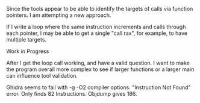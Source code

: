 Since the tools appear to be able to identify the targets of calls via function pointers. I am attempting a new approach.

If I write a loop where the same instruction increments and calls through each pointer, I may be able to get a single "call rax", for example, to have multiple targets.

Work in Progress

After I get the loop call working, and have a valid question. I want to make the program overall more complex to see if larger functions or a larger main can influence tool validation.

Ghidra seems to fail with -g -O2 compiler options. "Instruction Not Found" error. Only finds 82 Instructions. Objdump gives 186.